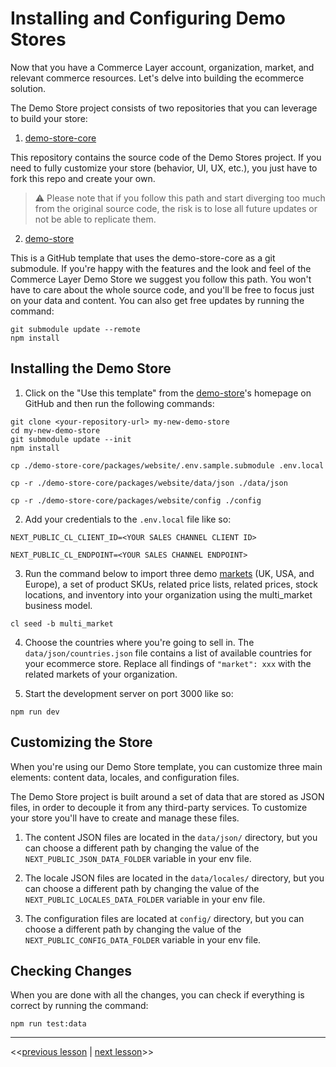 # Installing and Configuring Demo Stores

Now that you have a Commerce Layer account, organization, market, and relevant commerce resources. Let's delve into building the ecommerce solution.

The Demo Store project consists of two repositories that you can leverage to build your store:

1. [demo-store-core](https://github.com/commercelayer/demo-store-core)

This repository contains the source code of the Demo Stores project. If you need to fully customize your store (behavior, UI, UX, etc.), you just have to fork this repo and create your own.

> ⚠️ Please note that if you follow this path and start diverging too much from the original source code, the risk is to lose all future updates or not be able to replicate them.

2. [demo-store](https://github.com/commercelayer/demo-store)

This is a GitHub template that uses the demo-store-core as a git submodule. If you're happy with the features and the look and feel of the Commerce Layer Demo Store we suggest you follow this path. You won't have to care about the whole source code, and you'll be free to focus just on your data and content. You can also get free updates by running the command:

```
git submodule update --remote
npm install
```

## Installing the Demo Store

1. Click on the "Use this template" from the [demo-store](https://github.com/commercelayer/demo-store)'s homepage on GitHub and then run the following commands:

```
git clone <your-repository-url> my-new-demo-store
cd my-new-demo-store
git submodule update --init
npm install

cp ./demo-store-core/packages/website/.env.sample.submodule .env.local

cp -r ./demo-store-core/packages/website/data/json ./data/json

cp -r ./demo-store-core/packages/website/config ./config
```

2. Add your credentials to the `.env.local` file like so:

```
NEXT_PUBLIC_CL_CLIENT_ID=<YOUR SALES CHANNEL CLIENT ID>

NEXT_PUBLIC_CL_ENDPOINT=<YOUR SALES CHANNEL ENDPOINT>
```

3. Run the command below to import three demo [markets](https://data.commercelayer.app/seed/markets.json) (UK, USA, and Europe), a set of product SKUs, related price lists, related prices, stock locations, and inventory into your organization using the multi_market business model.

```
cl seed -b multi_market
```

4. Choose the countries where you're going to sell in. The `data/json/countries.json` file contains a list of available countries for your ecommerce store. Replace all findings of `"market": xxx` with the related markets of your organization.

5. Start the development server on port 3000 like so:

```
npm run dev
```

## Customizing the Store

When you're using our Demo Store template, you can customize three main elements: content data, locales, and configuration files.

The Demo Store project is built around a set of data that are stored as JSON files, in order to decouple it from any third-party services. To customize your store you'll have to create and manage these files.

1. The content JSON files are located in the `data/json/` directory, but you can choose a different path by changing the value of the `NEXT_PUBLIC_JSON_DATA_FOLDER` variable in your env file.

2. The locale JSON files are located in the `data/locales/` directory, but you can choose a different path by changing the value of the `NEXT_PUBLIC_LOCALES_DATA_FOLDER` variable in your env file.

3. The configuration files are located at `config/` directory, but you can choose a different path by changing the value of the `NEXT_PUBLIC_CONFIG_DATA_FOLDER` variable in your env file.

## Checking Changes

When you are done with all the changes, you can check if everything is correct by running the command:

```
npm run test:data
```

---

<<[previous lesson](./02.md) | [next lesson](04.md)>>